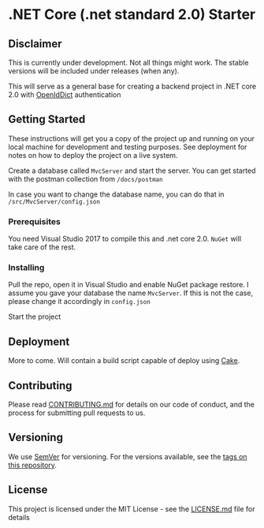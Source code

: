 # .NET Core (.net standard 2.0) Starter

## Disclaimer

This is currently under development. Not all things might work. The stable versions will be included under releases (when any). 

This will serve as a general base for creating a backend project in .NET core 2.0 with [OpenIdDict](https://github.com/openiddict) authentication

## Getting Started

These instructions will get you a copy of the project up and running on your local machine for development and testing purposes. See deployment for notes on how to deploy the project on a live system.

Create a database called ```MvcServer``` and start the server. You can get started with the postman collection from ```/docs/postman```

In case you want to change the database name, you can do that in ```/src/MvcServer/config.json```

### Prerequisites

You need Visual Studio 2017 to compile this and .net core 2.0. ```NuGet``` will take care of the rest.

### Installing

Pull the repo, open it in Visual Studio and enable NuGet package restore. I assume you gave your database the name ```MvcServer```. If this is not the case, please change it accordingly in ```config.json```

Start the project

## Deployment

More to come. Will contain a build script capable of deploy using [Cake](http://cakebuild.net/).

## Contributing

Please read [CONTRIBUTING.md](https://github.com/CiBuildOrg/Core-Web-Api/blob/master/CONTRIBUTING.md) for details on our code of conduct, and the process for submitting pull requests to us.

## Versioning

We use [SemVer](http://semver.org/) for versioning. For the versions available, see the [tags on this repository](https://github.com/CiBuildOrg/Core-Web-Api/tags). 


## License

This project is licensed under the MIT License - see the [LICENSE.md](https://github.com/CiBuildOrg/Core-Web-Api/blob/master/LICENSE) file for details
